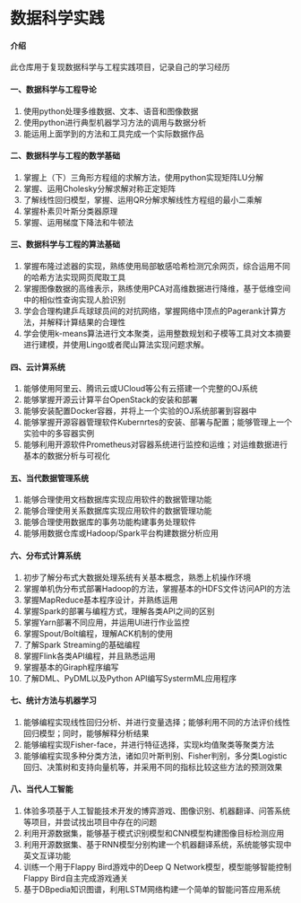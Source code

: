# 数据科学实践

#### 介绍
此仓库用于复现数据科学与工程实践项目，记录自己的学习经历


#### 一、数据科学与工程导论

1.  使用python处理多维数据、文本、语音和图像数据
2.  使用python进行典型机器学习方法的调用与数据分析
3.  能运用上面学到的方法和工具完成一个实际数据作品

#### 二、数据科学与工程的数学基础

1.  掌握上（下）三角形方程组的求解方法，使用python实现矩阵LU分解
2.  掌握、运用Cholesky分解求解对称正定矩阵
3.  了解线性回归模型，掌握、运用QR分解求解线性方程组的最小二乘解
4.  掌握朴素贝叶斯分类器原理
5.  掌握、运用梯度下降法和牛顿法

#### 三、数据科学与工程的算法基础

1.  掌握布隆过滤器的实现，熟练使用局部敏感哈希检测冗余网页，综合运用不同的哈希方法实现网页爬取工具
2.  掌握图像数据的高维表示，熟练使用PCA对高维数据进行降维，基于低维空间中的相似性查询实现人脸识别
3.  学会合理构建乒乓球球员间的对抗网络，掌握网络中顶点的Pagerank计算方法，并解释计算结果的合理性
4.  学会使用k-means算法进行文本聚类，运用整数规划和子模等工具对文本摘要进行建模，并使用Lingo或者爬山算法实现问题求解。


#### 四、云计算系统

1.  能够使用阿里云、腾讯云或UCloud等公有云搭建一个完整的OJ系统
2.  能够掌握开源云计算平台OpenStack的安装和部署
3.  能够安装配置Docker容器，并将上一个实验的OJ系统部署到容器中
4.  能够掌握开源容器管理软件Kubernrtes的安装、部署与配置；能够管理上一个实验中的多容器实例
5.  能够利用开源软件Prometheus对容器系统进行监控和运维；对运维数据进行基本的数据分析与可视化

#### 五、当代数据管理系统
1.  能够合理使用文档数据库实现应用软件的数据管理功能
2.  能够合理使用关系数据库实现应用软件的数据管理功能
3.  能够合理使用数据库的事务功能构建事务处理软件
4.  能够用数据仓库或Hadoop/Spark平台构建数据分析应用

#### 六、分布式计算系统
1.  初步了解分布式大数据处理系统有关基本概念，熟悉上机操作环境
2.  掌握单机伪分布式部署Hadoop的方法，掌握基本的HDFS文件访问API的方法
3.  掌握MapReduce基本程序设计，并熟练运用
4.  掌握Spark的部署与编程方式，理解各类API之间的区别
5.  掌握Yarn部署不同应用，并运用UI进行作业监控
6.  掌握Spout/Bolt编程，理解ACK机制的使用
7.  了解Spark Streaming的基础编程
8.  掌握Flink各类API编程，并且熟悉运用
9.  掌握基本的Giraph程序编写
10.  了解DML、PyDML以及Python API编写SystermML应用程序

#### 七、统计方法与机器学习
1.  能够编程实现线性回归分析、并进行变量选择；能够利用不同的方法评价线性回归模型；同时，能够解释分析结果
2.  能够编程实现Fisher-face，并进行特征选择，实现k均值聚类等聚类方法
3.  能够编程实现多种分类方法，诸如贝叶斯判别、Fisher判别，多分类Logistic回归、决策树和支持向量机等，并采用不同的指标比较这些方法的预测效果

#### 八、当代人工智能
1.  体验多项基于人工智能技术开发的博弈游戏、图像识别、机器翻译、问答系统等项目，并尝试找出项目中存在的问题
2.  利用开源数据集，能够基于模式识别模型和CNN模型构建图像目标检测应用
3.  利用开源数据集、基于RNN模型分别构建一个机器翻译系统，系统能够实现中英文互译功能
4.  训练一个用于Flappy Bird游戏中的Deep Q Network模型，模型能够智能控制Flappy Bird自主完成游戏通关
5.  基于DBpedia知识图谱，利用LSTM网络构建一个简单的智能问答应用系统
